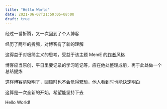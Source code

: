 ```yaml
---
title: "Hello World"
date: 2021-06-07T21:59:05+08:00
draft: true
---
```


经过一番折腾，又一次回到了个人博客

经历了两年的折腾，对博客有了新的理解

这得益于对极简主义的思考，受益于该主题 MemE 的[作者](https://io-oi.me/)风格

博客应当原创，平日里要记录的学习笔记等，应在他处整理成册，再于此处做一个总结提炼

这样博客清晰明了，回顾时也不会觉得繁琐，他人看到时也能快速明白

这算是一次全新的开始，希望能坚持下去

Hello World!